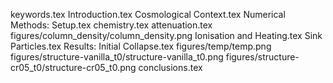 
keywords.tex
Introduction.tex
Cosmological Context.tex
Numerical Methods: Setup.tex
chemistry.tex
attenuation.tex
figures/column_density/column_density.png
Ionisation and Heating.tex
Sink Particles.tex
Results: Initial Collapse.tex
figures/temp/temp.png
figures/structure-vanilla_t0/structure-vanilla_t0.png
figures/structure-cr05_t0/structure-cr05_t0.png
conclusions.tex